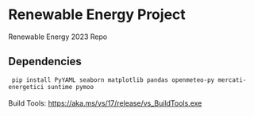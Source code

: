# Renewable Energy Project
Renewable Energy 2023 Repo 

## Dependencies
``` pip install PyYAML seaborn matplotlib pandas openmeteo-py mercati-energetici suntime pymoo```\
\
Build Tools: https://aka.ms/vs/17/release/vs_BuildTools.exe

